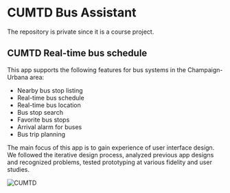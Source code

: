 # CUMTD Bus Assistant
The repository is private since it is a course project.

## CUMTD Real-time bus schedule

This app supports the following features for bus systems in the Champaign-Urbana area:
* Nearby bus stop listing
* Real-time bus schedule
* Real-time bus location
* Bus stop search
* Favorite bus stops
* Arrival alarm for buses
* Bus trip planning

The main focus of this app is to gain experience of user interface design. We followed the iterative design process, analyzed previous app designs and recognized problems, tested prototyping at various fidelity and user studies.

![CUMTD](/api/image/cumtd_0.png)
